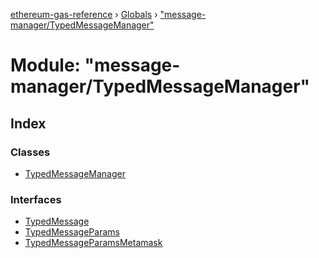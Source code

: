 [ethereum-gas-reference](../README.md) › [Globals](../globals.md) › ["message-manager/TypedMessageManager"](_message_manager_typedmessagemanager_.md)

# Module: "message-manager/TypedMessageManager"

## Index

### Classes

* [TypedMessageManager](../classes/_message_manager_typedmessagemanager_.typedmessagemanager.md)

### Interfaces

* [TypedMessage](../interfaces/_message_manager_typedmessagemanager_.typedmessage.md)
* [TypedMessageParams](../interfaces/_message_manager_typedmessagemanager_.typedmessageparams.md)
* [TypedMessageParamsMetamask](../interfaces/_message_manager_typedmessagemanager_.typedmessageparamsmetamask.md)
